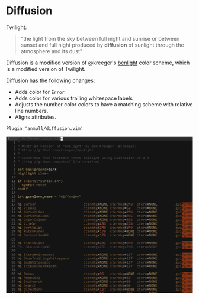 # Diffusion

Twilight:
> "the light from the sky between full night and sunrise or between sunset and full night produced by **diffusion** of sunlight through the atmosphere and its dust"

Diffusion is a modified version of @kreeger's [benlight](https://github.com/kreeger/benlight) color scheme, which is a modified version of Twilight.

Diffusion has the following changes:
  * Adds color for `Error`
  * Adds color for various trailing whitespace labels
  * Adjusts the number color colors to have a matching scheme with relative line numbers.
  * Aligns attributes.

```
Plugin 'anmull/diffusion.vim'
```

<p style="text-align:center"><img src="./screenshot.png"></p>
